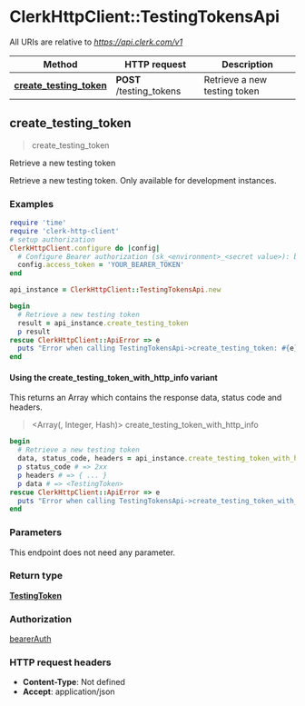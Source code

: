 # ClerkHttpClient::TestingTokensApi

All URIs are relative to *https://api.clerk.com/v1*

| Method | HTTP request | Description |
| ------ | ------------ | ----------- |
| [**create_testing_token**](TestingTokensApi.md#create_testing_token) | **POST** /testing_tokens | Retrieve a new testing token |


## create_testing_token

> <TestingToken> create_testing_token

Retrieve a new testing token

Retrieve a new testing token. Only available for development instances.

### Examples

```ruby
require 'time'
require 'clerk-http-client'
# setup authorization
ClerkHttpClient.configure do |config|
  # Configure Bearer authorization (sk_<environment>_<secret value>): bearerAuth
  config.access_token = 'YOUR_BEARER_TOKEN'
end

api_instance = ClerkHttpClient::TestingTokensApi.new

begin
  # Retrieve a new testing token
  result = api_instance.create_testing_token
  p result
rescue ClerkHttpClient::ApiError => e
  puts "Error when calling TestingTokensApi->create_testing_token: #{e}"
end
```

#### Using the create_testing_token_with_http_info variant

This returns an Array which contains the response data, status code and headers.

> <Array(<TestingToken>, Integer, Hash)> create_testing_token_with_http_info

```ruby
begin
  # Retrieve a new testing token
  data, status_code, headers = api_instance.create_testing_token_with_http_info
  p status_code # => 2xx
  p headers # => { ... }
  p data # => <TestingToken>
rescue ClerkHttpClient::ApiError => e
  puts "Error when calling TestingTokensApi->create_testing_token_with_http_info: #{e}"
end
```

### Parameters

This endpoint does not need any parameter.

### Return type

[**TestingToken**](TestingToken.md)

### Authorization

[bearerAuth](../README.md#bearerAuth)

### HTTP request headers

- **Content-Type**: Not defined
- **Accept**: application/json

